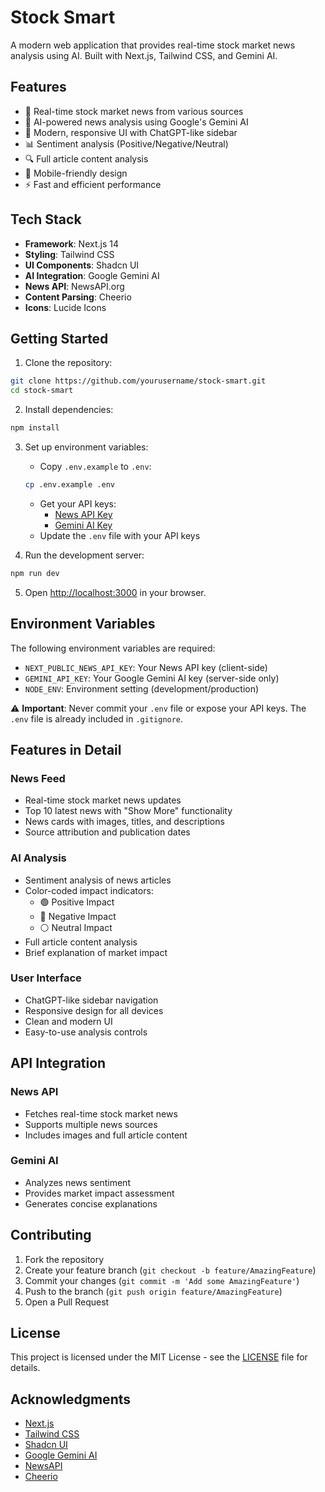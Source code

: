 # Stock Smart

A modern web application that provides real-time stock market news analysis using AI. Built with Next.js, Tailwind CSS, and Gemini AI.

## Features

- 📰 Real-time stock market news from various sources
- 🤖 AI-powered news analysis using Google's Gemini AI
- 🎨 Modern, responsive UI with ChatGPT-like sidebar
- 📊 Sentiment analysis (Positive/Negative/Neutral)
- 🔍 Full article content analysis
- 📱 Mobile-friendly design
- ⚡ Fast and efficient performance

## Tech Stack

- **Framework**: Next.js 14
- **Styling**: Tailwind CSS
- **UI Components**: Shadcn UI
- **AI Integration**: Google Gemini AI
- **News API**: NewsAPI.org
- **Content Parsing**: Cheerio
- **Icons**: Lucide Icons

## Getting Started

1. Clone the repository:
```bash
git clone https://github.com/yourusername/stock-smart.git
cd stock-smart
```

2. Install dependencies:
```bash
npm install
```

3. Set up environment variables:
   - Copy `.env.example` to `.env`:
   ```bash
   cp .env.example .env
   ```
   - Get your API keys:
     - [News API Key](https://newsapi.org/register)
     - [Gemini AI Key](https://makersuite.google.com/app/apikey)
   - Update the `.env` file with your API keys

4. Run the development server:
```bash
npm run dev
```

5. Open [http://localhost:3000](http://localhost:3000) in your browser.

## Environment Variables

The following environment variables are required:

- `NEXT_PUBLIC_NEWS_API_KEY`: Your News API key (client-side)
- `GEMINI_API_KEY`: Your Google Gemini AI key (server-side only)
- `NODE_ENV`: Environment setting (development/production)

⚠️ **Important**: Never commit your `.env` file or expose your API keys. The `.env` file is already included in `.gitignore`.

## Features in Detail

### News Feed
- Real-time stock market news updates
- Top 10 latest news with "Show More" functionality
- News cards with images, titles, and descriptions
- Source attribution and publication dates

### AI Analysis
- Sentiment analysis of news articles
- Color-coded impact indicators:
  - 🟢 Positive Impact
  - 🔴 Negative Impact
  - ⚪ Neutral Impact
- Full article content analysis
- Brief explanation of market impact

### User Interface
- ChatGPT-like sidebar navigation
- Responsive design for all devices
- Clean and modern UI
- Easy-to-use analysis controls

## API Integration

### News API
- Fetches real-time stock market news
- Supports multiple news sources
- Includes images and full article content

### Gemini AI
- Analyzes news sentiment
- Provides market impact assessment
- Generates concise explanations

## Contributing

1. Fork the repository
2. Create your feature branch (`git checkout -b feature/AmazingFeature`)
3. Commit your changes (`git commit -m 'Add some AmazingFeature'`)
4. Push to the branch (`git push origin feature/AmazingFeature`)
5. Open a Pull Request

## License

This project is licensed under the MIT License - see the [LICENSE](LICENSE) file for details.

## Acknowledgments

- [Next.js](https://nextjs.org/)
- [Tailwind CSS](https://tailwindcss.com/)
- [Shadcn UI](https://ui.shadcn.com/)
- [Google Gemini AI](https://ai.google.dev/)
- [NewsAPI](https://newsapi.org/)
- [Cheerio](https://cheerio.js.org/)

